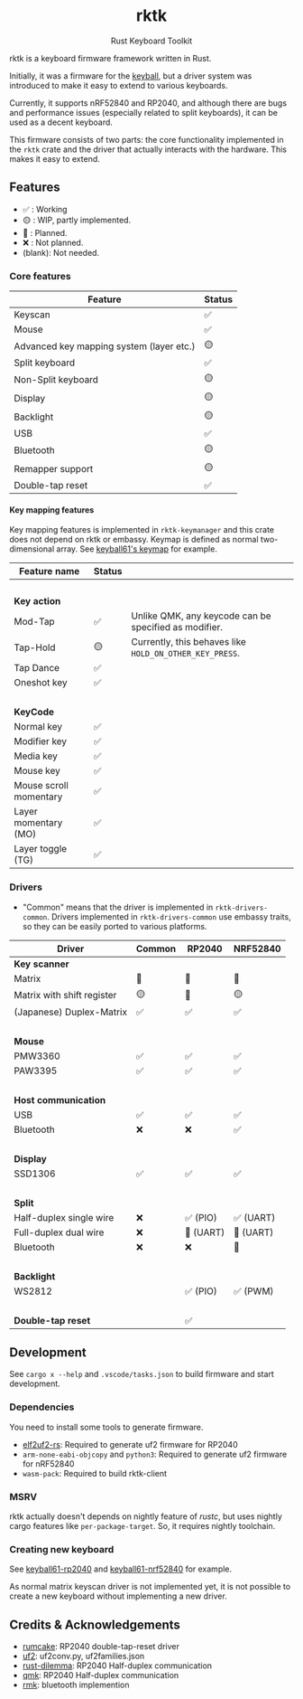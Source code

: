 <h1 align="center">rktk</h1>
<p align="center">Rust Keyboard Toolkit</p>

rktk is a keyboard firmware framework written in Rust.

Initially, it was a firmware for the
[keyball](https://github.com/Yowkees/keyball), but a driver system was
introduced to make it easy to extend to various keyboards.

Currently, it supports nRF52840 and RP2040, and although there are bugs and
performance issues (especially related to split keyboards), it can be used as a
decent keyboard.

This firmware consists of two parts: the core functionality implemented in the
`rktk` crate and the driver that actually interacts with the hardware. This
makes it easy to extend.

## Features

- ✅ : Working
- 🟡 : WIP, partly implemented.
- 🔴 : Planned.
- ❌ : Not planned.
- (blank): Not needed.

### Core features

| Feature                                  | Status |
| ---------------------------------------- | ------ |
| Keyscan                                  | ✅     |
| Mouse                                    | ✅     |
| Advanced key mapping system (layer etc.) | 🟡     |
| Split keyboard                           | ✅     |
| Non-Split keyboard                       | 🟡     |
| Display                                  | 🟡     |
| Backlight                                | 🟡     |
| USB                                      | ✅     |
| Bluetooth                                | 🟡     |
| Remapper support                         | 🟡     |
| Double-tap reset                         | ✅     |

#### Key mapping features

Key mapping features is implemented in `rktk-keymanager` and this crate does not
depend on rktk or embassy. Keymap is defined as normal two-dimensional array.
See [keyball61's keymap](./keyboards/keyball-common/src/keymap.rs) for example.

| Feature name           | Status |                                                         |
| ---------------------- | ------ | ------------------------------------------------------- |
| &nbsp;                 |        |                                                         |
| **Key action**         |        |                                                         |
| Mod-Tap                | ✅     | Unlike QMK, any keycode can be specified as modifier.   |
| Tap-Hold               | 🟡     | Currently, this behaves like `HOLD_ON_OTHER_KEY_PRESS`. |
| Tap Dance              | ✅     |                                                         |
| Oneshot key            | ✅     |                                                         |
| &nbsp;                 |        |                                                         |
| **KeyCode**            |        |                                                         |
| Normal key             | ✅     |                                                         |
| Modifier key           | ✅     |                                                         |
| Media key              | ✅     |                                                         |
| Mouse key              | ✅     |                                                         |
| Mouse scroll momentary | ✅     |                                                         |
| Layer momentary (MO)   | ✅     |                                                         |
| Layer toggle (TG)      | ✅     |                                                         |

### Drivers

- "Common" means that the driver is implemented in `rktk-drivers-common`.
  Drivers implemented in `rktk-drivers-common` use embassy traits, so they can
  be easily ported to various platforms.

| Driver                     | Common | RP2040    | NRF52840  |
| -------------------------- | ------ | --------- | --------- |
| **Key scanner**            |        |           |           |
| Matrix                     | 🔴     | 🔴        | 🔴        |
| Matrix with shift register | 🟡     | 🔴        | 🟡        |
| (Japanese) Duplex-Matrix   | ✅     | ✅        | ✅        |
| &nbsp;                     |        |           |           |
| **Mouse**                  |        |           |           |
| PMW3360                    | ✅     | ✅        | ✅        |
| PAW3395                    | ✅     | ✅        | ✅        |
| &nbsp;                     |        |           |           |
| **Host communication**     |        |           |           |
| USB                        | ✅     | ✅        | ✅        |
| Bluetooth                  | ❌     | ❌        | ✅        |
| &nbsp;                     |        |           |           |
| **Display**                |        |           |           |
| SSD1306                    | ✅     | ✅        | ✅        |
| &nbsp;                     |        |           |           |
| **Split**                  |        |           |           |
| Half-duplex single wire    | ❌     | ✅ (PIO)  | ✅ (UART) |
| Full-duplex dual wire      | ❌     | 🔴 (UART) | 🔴 (UART) |
| Bluetooth                  | ❌     | ❌        | 🔴        |
| &nbsp;                     |        |           |           |
| **Backlight**              |        |           |           |
| WS2812                     |        | ✅ (PIO)  | ✅ (PWM)  |
| &nbsp;                     |        |           |           |
| **Double-tap reset**       |        | ✅        |           |

## Development

See `cargo x --help` and `.vscode/tasks.json` to build firmware and start
development.

### Dependencies

You need to install some tools to generate firmware.

- [elf2uf2-rs](https://github.com/JoNil/elf2uf2-rs): Required to generate uf2
  firmware for RP2040
- `arm-none-eabi-objcopy` and `python3`: Required to generate uf2 firmware for
  nRF52840
- `wasm-pack`: Required to build rktk-client

### MSRV

rktk actually doesn't depends on nightly feature of _rustc_, but uses nightly
cargo features like `per-package-target`. So, it requires nightly toolchain.

### Creating new keyboard

See [keyball61-rp2040](./keyboards/keyball61-rp2040) and
[keyball61-nrf52840](./keyboards/keyball61-nrf52840) for example.

As normal matrix keyscan driver is not implemented yet, it is not possible to
create a new keyboard without implementing a new driver.

## Credits & Acknowledgements

- [rumcake](https://github.com/Univa/rumcake): RP2040 double-tap-reset driver
- [uf2](https://github.com/microsoft/uf2): uf2conv.py, uf2families.json
- [rust-dilemma](https://github.com/simmsb/rusty-dilemma): RP2040 Half-duplex
  communication
- [qmk](https://github.com/qmk/qmk_firmware): RP2040 Half-duplex communication
- [rmk](https://github.com/HaoboGu/rmk): bluetooth implemention
